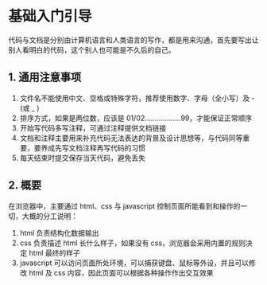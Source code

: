# 基础入门引导

代码与文档是分别由计算机语言和人类语言的写作，都是用来沟通，首先要写出让别人看明白的代码，这个别人也可能是不久后的自己。



## 1. 通用注意事项

1. 文件名不能使用中文、空格或特殊字符，推荐使用数字、字母（全小写）及 -(或 _ )
2. 排序方式，如果是两位数，应该是 01/02………………99，才能保证正常顺序
2. 开始写代码多写注释，可通过注释提供文档链接
2. 文档和注释主要用来补充代码无法表达的背景及设计思想等，与代码同等重要，要养成先写文档注释再写代码的习惯
2. 每天结束时提交保存当天代码，避免丢失


## 2. 概要

在浏览器中，主要通过 html、css 与 javascript 控制页面所能看到和操作的一切，大概的分工说明：

1.   html 负责结构化数据输出
2.   css 负责描述 html 长什么样子，如果没有 css，浏览器会采用内置的规则决定 html 最终的样子
3.   javascript 可以访问页面所处环境，可以捕获键盘、鼠标等外设，并且可以修改 html 及 css 内容，因此页面可以根据各种操作作出交互效果

